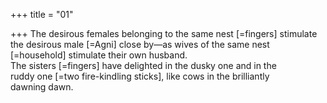 +++
title = "01"

+++
The desirous females belonging to the same nest [=fingers] stimulate  the desirous male [=Agni] close by—as wives of the same nest  
[=household] stimulate their own husband.  
The sisters [=fingers] have delighted in the dusky one and in the  
ruddy one [=two fire-kindling sticks], like cows in the brilliantly  
dawning dawn.  